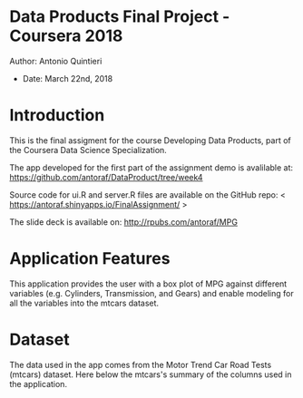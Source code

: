 Data Products Final Project - Coursera 2018
========================================================
Author: Antonio Quintieri
- Date: March 22nd, 2018

Introduction
========================================================

This is the final assigment for the course Developing Data Products, part of the Coursera Data Science Specialization.

The app developed for the first part of the assignment demo is avalilable at: <https://github.com/antoraf/DataProduct/tree/week4>

Source code for ui.R and server.R files are available on the GitHub repo: < https://antoraf.shinyapps.io/FinalAssignment/ >

The slide deck is available on: <http://rpubs.com/antoraf/MPG>

Application Features
========================================================
This application provides the user with a box plot of MPG against different variables (e.g. Cylinders, Transmission, and Gears) and enable modeling for all the variables into the mtcars dataset.

Dataset
========================================================
The data used in the app comes from the Motor Trend Car Road Tests (mtcars) dataset. Here below the mtcars's summary of the columns used in the application.
